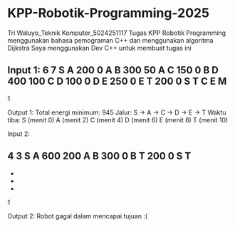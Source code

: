# KPP-Robotik-Programming-2025

Tri Waluyo_Teknik Komputer_5024251117
Tugas KPP Robotik Programming menggunakan bahasa pemograman C++ dan menggunakan algoritma Dijkstra
Saya menggunakan Dev C++ untuk membuat tugas ini

Input 1:
6 7
S A 200 0
A B 300 50
A C 150 0
B D 400 100
C D 100 0
D E 250 0
E T 200 0
S T
C
E
M
-
1

Output 1:
Total energi minimum: 945
Jalur: S -> A -> C -> D -> E -> T
Waktu tiba:
S (menit 0)
A (menit 2)
C (menit 4)
D (menit 6)
E (menit 8)
T (menit 10)

Input 2:

4 3
S A 600 200
A B 300 0
B T 200 0
S T
-
-
-
-
1

Output 2:
Robot gagal dalam mencapai tujuan :(
